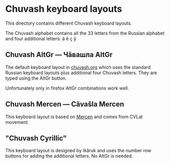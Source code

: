 Chuvash keyboard layouts
==========================

This directory contains different Chuvash keyboard layouts. 

The Chuvash alphabet contains all the 33 letters from the Russian alphabet and four additional letters: ӑ ӗ ҫ ӳ


Chuvash AltGr — Чăвашла AltGr
----------
The default keyboard layout in [chuvash.org](http://chuvash.org) which uses the standard Russian keyboard layouts plus additional four Chuvash letters. They are typed using the AltGr button. 

Unfortunately only in firefox AltGr combinations work well.  

Chuvash Mercen — Căvašla Mercen
----------
This keyboard layout is based on [Mercen](https://sites.google.com/site/mercen77/) and comes from CVLat movement. 

"Chuvash Cyrillic" 
----------
This keyboard layout is designed by Ikăruk and uses the number row buttons for adding the additional letters. No AltGr is needed.
